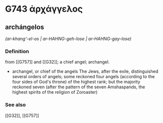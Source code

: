 # G743 ἀρχάγγελος

## archángelos

_(ar-khang'-el-os | ar-HAHNG-geh-lose | ar-HAHNG-gay-lose)_

### Definition

from [[G757]] and [[G32]]; a chief angel; archangel.

- archangel, or chief of the angels The Jews, after the exile, distinguished several orders of angels; some reckoned four angels (according to the four sides of God's throne) of the highest rank; but the majority reckoned seven (after the pattern of the seven Amshaspands, the highest spirits of the religion of Zoroaster)

### See also

[[G32]], [[G757]]

